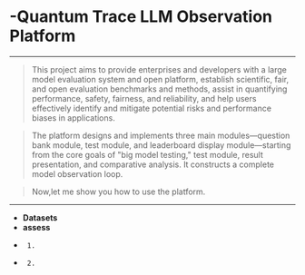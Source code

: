 # -Quantum Trace LLM Observation Platform
---
>This project aims to provide enterprises and developers with a large model evaluation system and open platform, establish scientific, fair, and open evaluation benchmarks and methods, assist in quantifying performance, safety, fairness, and reliability, and help users effectively identify and mitigate potential risks and performance biases in applications.

>The platform designs and implements three main modules—question bank module, test module, and leaderboard display module—starting from the core goals of "big model testing," test module, result presentation, and comparative analysis. It constructs a complete model observation loop.

>Now,let me show you how to use the platform.
---
*  **Datasets**
*  **assess**
*      1.
*      2.
